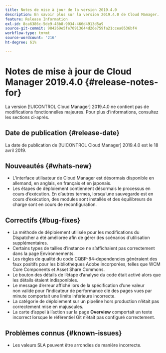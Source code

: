 ```yaml
---
title: Notes de mise à jour de la version 2019.4.0
description: En savoir plus sur la version 2019.4.0 de Cloud Manager.
feature: Release Information
exl-id: 8ca6386c-5de9-48b8-9034-466d4913d5a9
source-git-commit: 984269e5fe70913644d26e759fa21ccea0536bf4
workflow-type: tm+mt
source-wordcount: '216'
ht-degree: 61%

---
```


# Notes de mise à jour de Cloud Manager 2019.4.0 {#release-notes-for}

La version [!UICONTROL Cloud Manager] 2019.4.0 ne contient pas de modifications fonctionnelles majeures. Pour plus d’informations, consultez les sections ci-après.

## Date de publication {#release-date}

La date de publication de [!UICONTROL Cloud Manager] 2019.4.0 est le 18 avril 2019.

## Nouveautés {#whats-new}

* L’interface utilisateur de Cloud Manager est désormais disponible en allemand, en anglais, en français et en japonais.
* Les étapes de déploiement contiennent désormais le processus en cours d’exécution. En d’autres termes, lorsqu’une sauvegarde est en cours d’exécution, des modules sont installés et des équilibreurs de charge sont en cours de reconfiguration.

## Correctifs {#bug-fixes}

* La méthode de déploiement utilisée pour les modifications du Dispatcher a été améliorée afin de gérer des scénarios d’utilisation supplémentaires.
* Certains types de tailles d’instance ne s’affichaient pas correctement dans la page Environnements.
* Les règles de qualité du code CQBP-84-dependencies généraient des faux positifs pour les bibliothèques Adobe incorporées, telles que WCM Core Components et Asset Share Commons.
* Le bouton des détails de l’étape d’analyse du code était activé alors que les détails étaient indisponibles.
* Le message d’erreur affiché lors de la spécification d’une valeur non valide pour l’indicateur de performance clé des pages vues par minute comportait une limite inférieure incorrecte.
* La catégorie de déploiement sur un pipeline hors production n’était pas correctement mise en majuscules.
* La carte d’appel à l’action sur la page **Overview** comportait un texte incorrect lorsque le référentiel Git n’était pas configuré correctement.

## Problèmes connus {#known-issues}

* Les valeurs SLA peuvent être arrondies de manière incorrecte.
